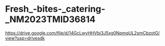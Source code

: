 # Fresh_-bites-_catering-_NM2023TMID36814

https://drive.google.com/file/d/14GcLwyHHVbi3J5xg0NpmqUL2smCbzotG/view?usp=drivesdk
